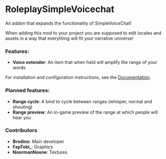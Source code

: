 # RoleplaySimpleVoicechat

An addon that expands the functionality of SimpleVoiceChat!

When adding this mod to your project you are supposed to edit locales and assets in a way that everything will fit your narrative universe!

### Features:

- **Voice extender**: An item that when held will amplify the range of your words

For installation and configuration instructions, see the [Documentation](https://docs.brodino.dev/minecraft/roleplaysimplevoicechat).

### Planned features:
- **Range cycle**: A bind to cycle between ranges (whisper, normal and shouting)
- **Range preview**: An in-game preview of the range at which people will hear you


### Contributors
- **Brodino**: Main developer
- **FapTobi_**: Graphics
- **NoormanNoone**: Textures
